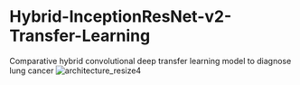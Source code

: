 # Hybrid-InceptionResNet-v2-Transfer-Learning
Comparative hybrid convolutional deep transfer learning model to diagnose lung cancer
![architecture_resize4](https://user-images.githubusercontent.com/47991444/199283626-27164cf7-c685-48c2-82b7-5d53433f6ad2.png)
